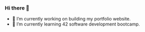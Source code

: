 ### Hi there 👋

- 🔭 I’m currently working on building my portfolio website.
- 🌱 I’m currently learning 42 software development bootcamp.
<!--- - 👯 I’m looking to collaborate on ...
- 🤔 I’m looking for help with ...
- 💬 Ask me about ...
- 📫 How to reach me: ...
- 😄 Pronouns: ...  
- ⚡ Fun fact: ...
--->
